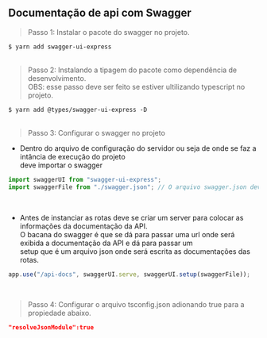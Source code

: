 ## Documentação de api com Swagger

> Passo 1: Instalar o pacote do swagger no projeto.

`$ yarn add swagger-ui-express` <br>
<br>

> Passo 2: Instalando a tipagem do pacote como dependência de desenvolvimento. <br> OBS: esse passo deve ser feito se estiver ultilizando typescript no projeto.

`$ yarn add @types/swagger-ui-express -D`
<br><br>

> Passo 3: Configurar o swagger no projeto

- Dentro do arquivo de configuração do servidor ou seja de onde se faz a intância de execução do projeto <br>
deve importar o swagger

```js
import swaggerUI from "swagger-ui-express";
import swaggerFile from "./swagger.json"; // O arquivo swagger.json deve ser criado.
```
<br>

- Antes de instanciar as rotas deve se criar um server para colocar as informações da documentação da API. <br> 
O bacana do swagger é que se dá para passar uma url onde será exibida a documentação da API e dá para passar um <br>
setup que é um arquivo json onde será escrita as documentações das rotas.

```js
app.use("/api-docs", swaggerUI.serve, swaggerUI.setup(swaggerFile));
```
<br>

> Passo 4: Configurar o arquivo tsconfig.json adionando true para a propiedade abaixo.

```json
"resolveJsonModule":true
```






